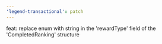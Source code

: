 ```yaml
---
'legend-transactional': patch
---
```


feat: replace enum with string in the 'rewardType' field of the 'CompletedRanking' structure
